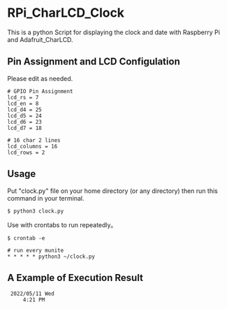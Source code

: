 # RPi_CharLCD_Clock
This is a python Script for displaying the clock and date with Raspberry Pi and Adafruit_CharLCD.

## Pin Assignment and LCD Configulation
Please edit as needed.
````
# GPIO Pin Assignment
lcd_rs = 7
lcd_en = 8
lcd_d4 = 25
lcd_d5 = 24
lcd_d6 = 23
lcd_d7 = 18

# 16 char 2 lines
lcd_columns = 16
lcd_rows = 2
````

## Usage
Put "clock.py" file on your home directory (or any directory) then run this command in your terminal.
````
$ python3 clock.py
````
Use with crontabs to run repeatedly。
````
$ crontab -e

# run every munite
* * * * * python3 ~/clock.py
````

## A Example of Execution Result
````
 2022/05/11 Wed
     4:21 PM
````
